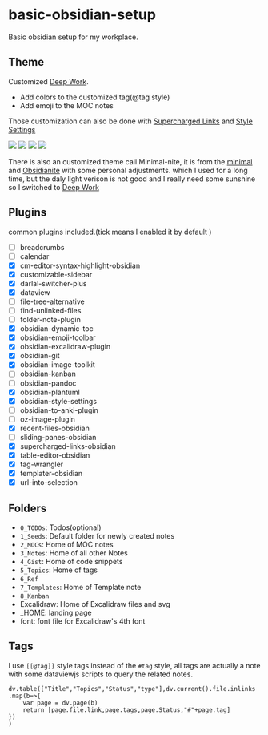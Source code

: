 # basic-obsidian-setup

Basic obsidian setup for my workplace. 

## Theme
Customized [Deep Work](https://github.com/nikbrunner/obsidian-deep-work-theme). 
- Add colors to the customized tag(@tag style)
- Add emoji to the MOC notes

Those customization can also be done with [Supercharged Links](https://github.com/mdelobelle/obsidian_supercharged_links) and [Style Settings](https://github.com/mgmeyers/obsidian-style-settings)

![](https://s3.bmp.ovh/imgs/2022/03/78566f607786a5d1.jpg)
![](https://s3.bmp.ovh/imgs/2022/03/c273ac287f5db0ed.jpg)
![](https://s3.bmp.ovh/imgs/2022/03/b7be34206f0ad62d.jpg)
![](https://s3.bmp.ovh/imgs/2022/03/d109291498495ace.jpg)

There is also an customized theme call Minimal-nite, it is from the [minimal](https://github.com/kepano/obsidian-minimal) and [Obsidianite](https://github.com/bennyxguo/Obsidian-Obsidianite) with some personal adjustments. which I used for a long time, but the daly light verison is not good and I really need some sunshine so I switched to [Deep Work](https://github.com/nikbrunner/obsidian-deep-work-theme)



## Plugins
common plugins included.(tick means I enabled it by default )
- [ ] breadcrumbs
- [ ] calendar
- [x] cm-editor-syntax-highlight-obsidian
- [x] customizable-sidebar
- [x] darlal-switcher-plus
- [x] dataview
- [ ] file-tree-alternative
- [ ] find-unlinked-files
- [ ] folder-note-plugin
- [x] obsidian-dynamic-toc
- [x] obsidian-emoji-toolbar
- [x] obsidian-excalidraw-plugin
- [x] obsidian-git
- [x] obsidian-image-toolkit
- [ ] obsidian-kanban
- [ ] obsidian-pandoc
- [x] obsidian-plantuml
- [x] obsidian-style-settings
- [ ] obsidian-to-anki-plugin
- [ ] oz-image-plugin
- [x] recent-files-obsidian
- [ ] sliding-panes-obsidian
- [x] supercharged-links-obsidian
- [x] table-editor-obsidian
- [x] tag-wrangler
- [x] templater-obsidian
- [x] url-into-selection

## Folders

- `0_TODOs`: Todos(optional)
- `1_Seeds`: Default folder for newly created notes
- `2_MOCs`: Home of MOC notes
- `3_Notes`: Home of all other Notes
- `4_Gist`: Home of code snippets 
- `5_Topics`: Home of tags 
- `6_Ref`
- `7_Templates`: Home of Template note
- `8_Kanban`
- Excalidraw: Home of Excalidraw files and svg
- _HOME: landing page
- font: font file for Excalidraw's 4th font

## Tags
I use `[[@tag]]` style tags instead of the `#tag` style, all tags are actually a note with some dataviewjs scripts to query the related notes.

```dataviewjs
dv.table(["Title","Topics","Status","type"],dv.current().file.inlinks
.map(b=>{
    var page = dv.page(b)
    return [page.file.link,page.tags,page.Status,"#"+page.tag]
})
)
```
